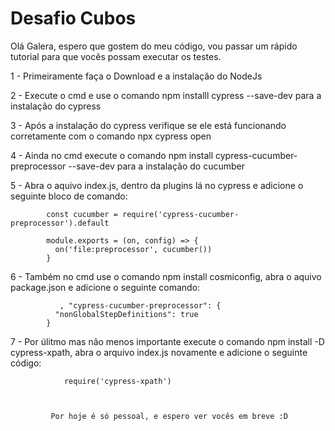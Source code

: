 # Desafio Cubos

Olá Galera, espero que gostem do meu código, vou passar um rápido tutorial para que vocês possam executar os testes.

1 - Primeiramente faça o Download e a instalação do NodeJs

2 - Execute o cmd e use o comando npm installl cypress --save-dev para a instalação do cypress

3 - Após a instalação do cypress verifique se ele está funcionando  corretamente com o comando npx cypress open

4 - Ainda no cmd execute o comando npm install cypress-cucumber-preprocessor --save-dev para a instalação do cucumber

5 - Abra o aquivo index.js, dentro da plugins lá no cypress e adicione o seguinte bloco de comando: 


            const cucumber = require('cypress-cucumber-preprocessor').default

            module.exports = (on, config) => {
              on('file:preprocessor', cucumber())
            }

6 - Também no cmd use o comando npm install cosmiconfig, abra o aquivo package.json  e adicione o seguinte comando:

               , "cypress-cucumber-preprocessor": {
              "nonGlobalStepDefinitions": true
            }
            
7 - Por úlitmo mas não menos importante execute o comando npm install -D cypress-xpath, abra o arquivo index.js novamente e adicione o seguinte código:

                require('cypress-xpath')
                
                
                
             Por hoje é só pessoal, e espero ver vocês em breve :D

